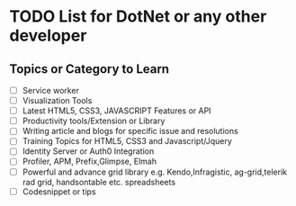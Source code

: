 # TODO List for DotNet or any other developer

## Topics or Category to Learn

* [ ] Service worker
* [ ] Visualization Tools
* [ ] Latest HTML5, CSS3, JAVASCRIPT Features or API
* [ ] Productivity tools/Extension or Library
* [ ] Writing article and blogs for specific issue and resolutions
* [ ] Training Topics for HTML5, CSS3 and Javascript/Jquery
* [ ] Identity Server or Auth0 Integration
* [ ] Profiler, APM, Prefix,Glimpse, Elmah
* [ ] Powerful and advance grid library e.g. Kendo,Infragistic, ag-grid,telerik rad grid, handsontable etc. spreadsheets
* [ ] Codesnippet or tips 
